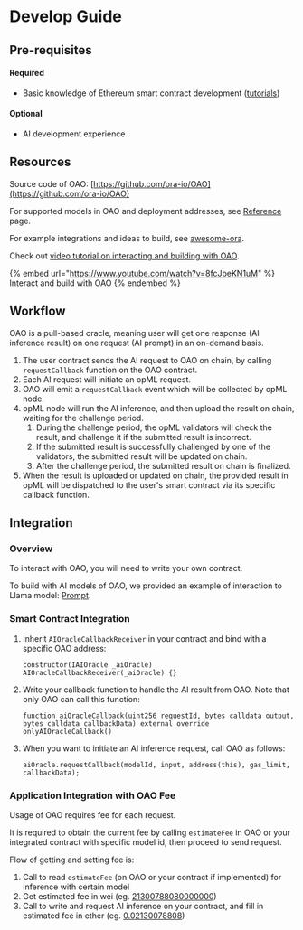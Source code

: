 # Develop Guide

## Pre-requisites

#### Required

* Basic knowledge of Ethereum smart contract development ([tutorials](https://ethereum.org/en/developers/tutorials/))

#### Optional

* AI development experience

## Resources

Source code of OAO: [https://github.com/ora-io/OAO](https://github.com/ora-io/OAO)

For supported models in OAO and deployment addresses, see [Reference](../reference.md) page.

For example integrations and ideas to build, see [awesome-ora](https://github.com/ora-io/awesome-ora#-ai-oracle-cle-ecosystem).

Check out [video tutorial on interacting and building with OAO](https://www.youtube.com/watch?v=8fcJbeKN1uM).

{% embed url="https://www.youtube.com/watch?v=8fcJbeKN1uM" %}
Interact and build with OAO
{% endembed %}

## Workflow

OAO is a pull-based oracle, meaning user will get one response (AI inference result) on one request (AI prompt) in an on-demand basis.

1. The user contract sends the AI request to OAO on chain, by calling `requestCallback` function on the OAO contract.
2. Each AI request will initiate an opML request.
3. OAO will emit a `requestCallback` event which will be collected by opML node.
4. opML node will run the AI inference, and then upload the result on chain, waiting for the challenge period.
   1. During the challenge period, the opML validators will check the result, and challenge it if the submitted result is incorrect.
   2. If the submitted result is successfully challenged by one of the validators, the submitted result will be updated on chain.
   3. After the challenge period, the submitted result on chain is finalized.
5. When the result is uploaded or updated on chain, the provided result in opML will be dispatched to the user's smart contract via its specific callback function.

## Integration

### Overview

To interact with OAO, you will need to write your own contract.

To build with AI models of OAO, we provided an example of interaction to Llama model: [Prompt](https://github.com/ora-io/OAO/blob/main/contracts/Prompt.sol).

### Smart Contract Integration

1.  Inherit `AIOracleCallbackReceiver` in your contract and bind with a specific OAO address:

    ```solidity
    constructor(IAIOracle _aiOracle) AIOracleCallbackReceiver(_aiOracle) {}
    ```
2.  Write your callback function to handle the AI result from OAO. Note that only OAO can call this function:

    ```solidity
    function aiOracleCallback(uint256 requestId, bytes calldata output, bytes calldata callbackData) external override onlyAIOracleCallback()
    ```
3.  When you want to initiate an AI inference request, call OAO as follows:

    ```solidity
    aiOracle.requestCallback(modelId, input, address(this), gas_limit, callbackData);
    ```

### Application Integration with OAO Fee

Usage of OAO requires fee for each request.

It is required to obtain the current fee by calling `estimateFee` in OAO or your integrated contract with specific model id, then proceed to send request.

Flow of getting and setting fee is:

1. Call to read `estimateFee` (on OAO or your contract if implemented) for inference with certain model
2. Get estimated fee in wei (eg. [21300788080000000](https://sepolia.etherscan.io/unitconverter?wei=21300788080000000))
3. Call to write and request AI inference on your contract, and fill in estimated fee in ether (eg. [0.02130078808](https://sepolia.etherscan.io/unitconverter?wei=21300788080000000))
